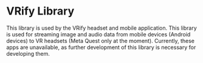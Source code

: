 # VRify Library
This library is used by the VRify headset and mobile application. This library is used for streaming image and audio data from mobile devices (Android devices) to VR headsets (Meta Quest only at the moment).
Currently, these apps are unavailable, as further development of this library is necessary for developing them.

